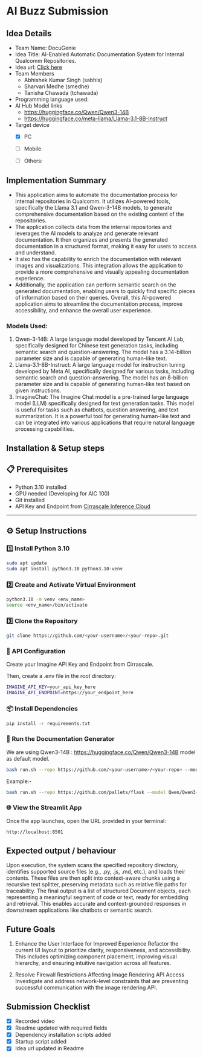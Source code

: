 # AI Buzz Submission

## Idea Details
- Team Name: DocuGenie
- Idea Title: AI-Enabled Automatic Documentation System for Internal Qualcomm Repositories.​
- Idea url: [Click here](https://aibuzz.qualcomm.com/idea/4507)
- Team Members
  - Abhishek Kumar Singh (sabhis)
  - Sharvari Medhe (smedhe)
  - Tanisha Chawada (tchawada)
- Programming language used: 
- AI Hub Model links
  - https://huggingface.co/Qwen/Qwen3-14B
  - https://huggingface.co/meta-llama/Llama-3.1-8B-Instruct
- Target device
  - [x] PC
  - [ ] Mobile
  - [ ] Others: <!-- Specify the device --> 


## Implementation Summary
- This application aims to automate the documentation process for internal repositories in Qualcomm. It utilizes AI-powered tools, specifically the Llama 3.1 and Qwen-3-14B models, to generate comprehensive documentation based on the existing content of the repositories.
- The application collects data from the internal repositories and leverages the AI models to analyze and generate relevant documentation. It then organizes and presents the generated documentation in a structured format, making it easy for users to access and understand.
- It also has the capability to enrich the documentation with relevant images and visualizations. This integration allows the application to provide a more comprehensive and visually appealing documentation experience.
- Additionally, the application can perform semantic search on the generated documentation, enabling users to quickly find specific pieces of information based on their queries. Overall, this AI-powered application aims to streamline the documentation process, improve accessibility, and enhance the overall user experience.

### Models Used:
1. Qwen-3-14B: A large language model developed by Tencent AI Lab, specifically designed for Chinese text generation tasks, including semantic search and question-answering. The model has a 3.14-billion parameter size and is capable of generating human-like text.
2. Llama-3.1-8B-Instruct: A large language model for instruction tuning developed by Meta AI, specifically designed for various tasks, including semantic search and question-answering. The model has an 8-billion parameter size and is capable of generating human-like text based on given instructions.
3. ImagineChat: The Imagine Chat model is a pre-trained large language model (LLM) specifically designed for text generation tasks. This model is useful for tasks such as chatbots, question answering, and text summarization. It is a powerful tool for generating human-like text and can be integrated into various applications that require natural language processing capabilities.




## Installation & Setup steps

## 📋 Prerequisites

- Python 3.10 installed
- GPU needed (Developing for AIC 100)
- Git installed
- API Key and Endpoint from [Cirrascale Inference Cloud](https://aisuite.cirrascale.com/account/api-keys)

---

## ⚙️ Setup Instructions
### 1️⃣ Install Python 3.10 

```bash
sudo apt update
sudo apt install python3.10 python3.10-venv
```
### 2️⃣ Create and Activate Virtual Environment
```bash
python3.10 -m venv <env_name>
source <env_name>/bin/activate
```
### 3️⃣ Clone the Repository
```bash
git clone https://github.com/<your-username>/<your-repo>.git
```

### 🔐 API Configuration
Create your Imagine API Key and Endpoint from Cirrascale.

Then, create a .env file in the root directory:
```bash
IMAGINE_API_KEY=your_api_key_here
IMAGINE_API_ENDPOINT=https://your_endpoint_here
```
### 📦 Install Dependencies

```bash
pip install -r requirements.txt
```

### 🚀 Run the Documentation Generator
We are using Qwen3-14B : https://huggingface.co/Qwen/Qwen3-14B model as default model.
```bash
bash run.sh --repo https://github.com/<your-username>/<your-repo> --model <huggingface-model-path>
```
Example:-
```bash
bash run.sh --repo https://github.com/pallets/flask --model Qwen/Qwen3-14B
```

### 🌐 View the Streamlit App
Once the app launches, open the URL provided in your terminal:

```bash
http://localhost:8501
```


## Expected output / behaviour
Upon execution, the system scans the specified repository directory, identifies supported source files (e.g., .py, .js, .md, etc.), and loads their contents. These files are then split into context-aware chunks using a recursive text splitter, preserving metadata such as relative file paths for traceability. The final output is a list of structured Document objects, each representing a meaningful segment of code or text, ready for embedding and retrieval. This enables accurate and context-grounded responses in downstream applications like chatbots or semantic search.


## Future Goals

1. Enhance the User Interface for Improved Experience Refactor the current UI layout to prioritize clarity, responsiveness, and accessibility. This includes optimizing component placement, improving visual hierarchy, and ensuring intuitive navigation across all features.

2. Resolve Firewall Restrictions Affecting Image Rendering API Access Investigate and address network-level constraints that are preventing successful communication with the image rendering API. 


## Submission Checklist
- [x] Recorded video
- [x] Readme updated with required fields
- [x] Dependency installation scripts added
- [x] Startup script added
- [x] Idea url updated in Readme
